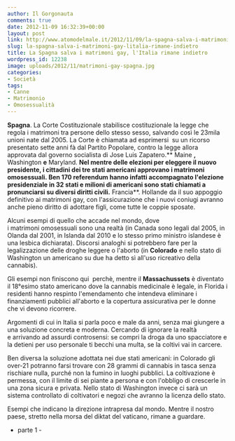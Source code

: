 ```yaml
---
author: Il Gorgonauta
comments: true
date: 2012-11-09 16:32:39+00:00
layout: post
link: http://www.atomodelmale.it/2012/11/09/la-spagna-salva-i-matrimoni-gay-litalia-rimane-indietro/
slug: la-spagna-salva-i-matrimoni-gay-litalia-rimane-indietro
title: La Spagna salva i matrimoni gay, l'Italia rimane indietro
wordpress_id: 12238
image: uploads/2012/11/matrimoni-gay-spagna.jpg
categories:
- Società
tags:
- Canne
- Matrimonio
- Omosessualità
---
```


**Spagna**. La Corte Costituzionale stabilisce costituzionale la legge che regola i matrimoni tra persone dello stesso sesso, salvando così le 23mila unioni nate dal 2005. La Corte è chiamata ad esprimersi  su un ricorso presentato sette anni fà dal Partito Popolare, contro la legge allora approvata dal governo socialista di Jose Luis Zapatero.** Maine **,** Washington **e** Maryland. **Nel mentre delle elezioni per eleggere il nuovo presidente, i cittadini dei tre stati americani approvano i matrimoni omosessuali. Ben 170 referendum hanno infatti accompagnato l'elezione presidenziale in 32 stati e milioni di americani sono stati chiamati a pronunciarsi su diversi diritti civili.** Francia**. Hollande da il suo appoggio definitivo ai matrimoni gay, con l'assicurazione che i nuovi coniugi avranno anche pieno diritto di adottare figli, come tutte le coppie sposate.

Alcuni esempi di quello che accade nel mondo, dove i matrimoni omosessuali sono una realtà (in Canada sono legali dal 2005, in Olanda dal 2001, in Islanda dal 2010 e lo stesso primo ministro islandese è una lesbica dichiarata). Discorsi analoghi si potrebbero fare per la legalizzazione delle droghe leggere o l'aborto (in **Colorado** e nello stato di Washington un americano su due ha detto sì all'uso ricreativo della cannabis).

Gli esempi non finiscono qui  perchè, mentre il **Massachussets** è diventato il 18°esimo stato americano dove la cannabis medicinale è legale, in Florida i residenti hanno respinto l'emendamento che intendeva eliminare i finanziamenti pubblici all'aborto e la copertura assicurativa per le donne che vi devono ricorrere.

Argomenti di cui in Italia si parla poco e male da anni, senza mai giungere a una soluzione concreta e moderna. Cercando di ignorare la realtà e arrivando ad assurdi controsensi: se compri la droga da uno spacciatore e la detieni per uso personale ti becchi una multa, se la coltivi vai in carcere.

Ben diversa la soluzione adottata nei due stati americani: in Colorado gli over-21 potranno farsi trovare con 28 grammi di cannabis in tasca senza rischiare nulla, purché non la fumino in luoghi pubblici. La coltivazione è permessa, con il limite di sei piante a persona e con l'obbligo di crescerle in una zona sicura e privata. Nello stato di Washington invece ci sarà un sistema controllato di coltivatori e negozi che avranno la licenza dello stato.

Esempi che indicano la direzione intrapresa dal mondo. Mentre il nostro paese, stretto nella morsa del diktat del vaticano, rimane a guardare.

- parte 1 -
